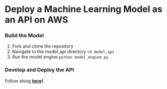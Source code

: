 # Deploy a Machine Learning Model as an API on AWS


### Build the Model
1. Fork and clone the repository
2. Navigate to the model_api directory `cd model_api`
3. Run the model engine `python model_engine.py`


### Develop and Deploy the API
Follow along **[here](https://medium.com/@brent_64035)!**.
